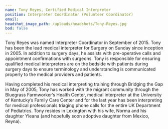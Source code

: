 ```yaml
---
name: Tony Reyes, Certified Medical Interpreter
position: Interpreter Coordinator (Volunteer Coordinator)
email: 
headshot_image_path: /uploads/headshots/Tony-Reyes.jpg
bod: false
---
```

Tony Reyes was named Interpreter Coordinator in September of 2015.  Tony has been the lead medical interpreter for Surgery on Sunday since inception in 2005.  In addition to surgery days, he assists with pre-operative calls and appointment confirmations with surgeons.  Tony is responsible for ensuring qualified medical interpreters are on the bedside with patients during surgery days to ensure terminology and understanding is communicated properly to the medical providers and patients.

Having completed his medical interpreting training through Bridging the Gap in May of 2005, Tony has worked with the migrant community through the Bluegrass Farmworker’s Health Center, medical interpreter at the University of Kentucky’s Family Care Center and for the last year has been interpreting for medical professionals triaging phone calls for the entire UK Department of Pediatrics.  Tony resides in Lexington with his wife, Norma and his daughter Yleana (and hopefully soon adoptive daughter from Mexico, Reyna).